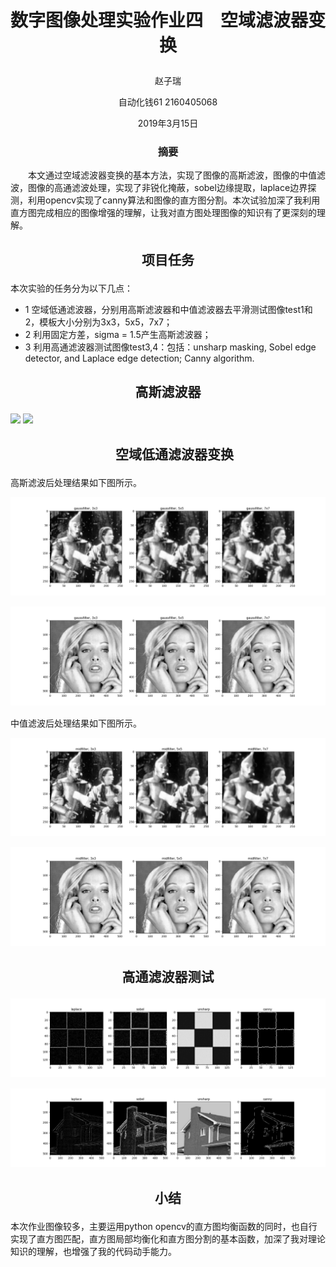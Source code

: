 # <p align="center"> 数字图像处理实验作业四　空域滤波器变换 </p>

<p align="center"> 赵子瑞 </p>
<p align="center"> 自动化钱61  2160405068 </p>
<p align="center"> 2019年3月15日 </p>

### <p align="center"> 摘要 </p>
　　本文通过空域滤波器变换的基本方法，实现了图像的高斯滤波，图像的中值滤波，图像的高通滤波处理，实现了非锐化掩蔽，sobel边缘提取，laplace边界探测，利用opencv实现了canny算法和图像的直方图分割。本次试验加深了我利用直方图完成相应的图像增强的理解，让我对直方图处理图像的知识有了更深刻的理解。
  
## <p align="center"> 项目任务 </p>

本次实验的任务分为以下几点：
* 1 空域低通滤波器，分别用高斯滤波器和中值滤波器去平滑测试图像test1和2，模板大小分别为3x3，5x5，7x7；
* 2 利用固定方差，sigma = 1.5产生高斯滤波器；
* 3 利用高通滤波器测试图像test3,4：包括：unsharp masking, Sobel edge detector, and Laplace edge detection; Canny algorithm.

## <p align="center"> 高斯滤波器 </p>

<img src="http://www.forkosh.com/mathtex.cgi? \small x=\frac{-b\pm\sqrt{b^2-4ac}}{2a}">
<img src="http://www.forkosh.com/mathtex.cgi? \Large x=\frac{-b\pm\sqrt{b^2-4ac}}{2a}">

## <p align="center">　空域低通滤波器变换 </p>

高斯滤波后处理结果如下图所示。

<p align="center"> <img src="https://raw.githubusercontent.com/1989Ryan/hw4/master/images/result1test1.png" />　</p>
<p align="center"> <img src="https://raw.githubusercontent.com/1989Ryan/hw4/master/images/result1test2.png" />　</p>

中值滤波后处理结果如下图所示。

<p align="center"> <img src="https://raw.githubusercontent.com/1989Ryan/hw4/master/images/result2test1.png" />　</p>
<p align="center"> <img src="https://raw.githubusercontent.com/1989Ryan/hw4/master/images/result2test2.png" />　</p>

## <p align="center"> 高通滤波器测试 </p>

<p align="center"> <img src="https://raw.githubusercontent.com/1989Ryan/hw4/master/images/result2test3.png" />　</p>
<p align="center"> <img src="https://raw.githubusercontent.com/1989Ryan/hw4/master/images/result2test4.png" />　</p>

## <p align="center"> 小结 </p>

本次作业图像较多，主要运用python opencv的直方图均衡函数的同时，也自行实现了直方图匹配，直方图局部均衡化和直方图分割的基本函数，加深了我对理论知识的理解，也增强了我的代码动手能力。

